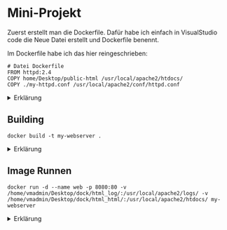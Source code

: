 # Mini-Projekt

Zuerst erstellt man die Dockerfile. Dafür habe ich einfach in VisualStudio code die Neue Datei erstellt und Dockerfile benennt.

Im Dockerfile habe ich das hier reingeschrieben: 
```
# Datei Dockerfile
FROM httpd:2.4
COPY home/Desktop/public-html /usr/local/apache2/htdocs/
COPY ./my-httpd.conf /usr/local/apache2/conf/httpd.conf
```

<details><summary>Erklärung</summary>
Das habe ich als Kommentar hinzugefügt.
```
# Datei Dockerfile
Das Basis Image ist httpd:2.4
Copy home/Desktop/public-html /usr/local/apache2/htdocs/ macht das die HTMl die ich in public-html zu /usr/local/apache2/htdocs/ kopiert. Sie müssen in htdocs sein damit die Webseite gehostet wird.
COPY ./my-httpd.conf /usr/local/apache2/conf/httpd.conf Ich habe das conf File heraus kopiert um zu änderen was alles gelogt wird. Jetzt kopiere ich es mit diesem Command wieder rein damit die ändereung verwendet werden.
```

| Syntax | Erklärung |
| ------------- | ------------- |
| FROM httpd:2.4  | From macht das dieses Image als Basis Image verwendet wird. Hier wird httpd verwendet mit der version 2.4  |
| COPY ./public-html /usr/local/apache2/htdocs/  | Der Copy command kopiert dateien vom Lokalem System in den Container. Hier wird  der Ordner public-html der sich im verzeichnis befindet in dem der Command ausgeführt wird in dem im Container befindeteten Ordner /usr/local/apache2/htdocs/ kopiert. |
</details>

## Building

```
docker build -t my-webserver .
```

<details><summary>Erklärung</summary>

docker build ist der base command.
-t steht für 
my-webserver ist der Image-name des Images das gebauen wird.
. erklärt das die dateien im verzeichniss sind in dem der Command ausgeführt wird.
</details>

## Image Runnen

```
docker run -d --name web -p 8080:80 -v /home/vmadmin/Desktop/dock/html_log/:/usr/local/apache2/logs/ -v /home/vmadmin/Desktop/dock/html_html/:/usr/local/apache2/htdocs/ my-webserver 
```
<details><summary>Erklärung</summary>

| Command  | Erklärung |
| ------------- | ------------- |
| -d  | der Container läuft im hintergrund  |
| --name web  | Der Namen des Container ist web  |
| -p 8080:80  | -p steht für Port umleitung. Hier wird der Port von 80 zu 8080 geändert  |
| -v /home/vmadmin/Desktop/dock/html_log/:/usr/local/apache2/logs/ | Es wird ein Volume erstellt die den Docker Host (VM) Ordner html_log mit den logs von httpd verbindent |
| -v /home/vmadmin/Desktop/dock/html_html/:/usr/local/apache2/htdocs/ | Es wird ein Volume erstellt die denn Docker Host (VM) Ordner html_html in dem die Webseiten gespeichert sind mit htdocs auf dem Container verbindet. Die Webseiten in htdocs werden von httpd gehosted. |
| my-webserver  | mein Image heisst my-webserver  |

</details>